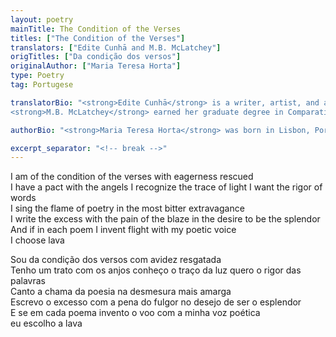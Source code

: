 ```yaml
---
layout: poetry
mainTitle: The Condition of the Verses
titles: ["The Condition of the Verses"]
translators: ["Edite Cunhā and M.B. McLatchey"]
origTitles: ["Da condição dos versos"]
originalAuthor: ["Maria Teresa Horta"]
type: Poetry
tag: Portugese

translatorBio: "<strong>Edite Cunhā</strong> is a writer, artist, and activist who believes that creativity can transform the individual as well as society. She leads multi-media art and writing workshops for people of all ages. Cunhā has a BA from Smith College and an MFA from Warren Wilson College. She lives in Massachusetts.<br>
<strong>M.B. McLatchey</strong> earned her graduate degree in Comparative Literature at Harvard University, her Master of Art in Teaching at Brown University, and her B.A. from Williams College. She was awarded the American Poet Prize from the <em>American Poetry Journal</em> and won the 2013 May Swenson Award for her debut poetry collection, <em>The Lame God</em> (Utah State University Press), and she was a Finalist in the New Women’s Voices Competition for her book, <em>Advantages of Believing</em> (Finishing Line Press). Her most recent book, <em>Beginner’s Mind</em>, will be published by Regal House Publishing in 2021 and explores the question, “How should we educate our children?” Currently serving as Florida’s Poet Laureate for Volusia County, she is an Associate Professor of Classics at Embry-Riddle Aeronautical University in Daytona Beach, Florida. Visit her at <a href='https://www.mbmclatchey.com'>www.mbmclatchey.com</a>."

authorBio: "<strong>Maria Teresa Horta</strong> was born in Lisbon, Portugal in 1937. At 82 years old, Horta continues to be recognized for her association with two fellow poets, Maria Isabel Barreno and Maria Velho da Costa. In 1971, during the fascist Estado Novo regime the three women (known thereafter as “The Three Marias”) wrote a collaborative work entitled <em>Novas Cartas Portuguese</em> (<em>New Portuguese Letters</em>). The book was banned, resulting in a trial that attracted worldwide attention and identified the three writers as feminist icons. In 1974 the regime fell, and the charges were dropped. Nevertheless, the imprint of an oppressive regime endured for Horta – both in her consciousness and in her poetry. Horta has always considered herself, first and foremost, a poet. She has published 21 collections of poetry. She has also worked as a journalist for several Lisbon publications during the 1960s (one of the few women to do so) and interviewed such renowned literary figures as Simone de Beauvoir, Marguerite Duras, and Christa Wolf. She edited the magazine, <em>Mulheres</em> (<em>Women</em>) and wrote plays and fiction pieces. She is most renowned as a poet and political activist. She lives in Portugal."

excerpt_separator: "<!-- break -->"
---
```

I am of the condition of the verses
with eagerness rescued<br>
I have a pact with the angels
I recognize the trace of light
I want the rigor of words<br>
I sing the flame of poetry
in the most bitter extravagance<br>
I write the excess
with the pain of the blaze
in the desire to be the splendor<br>
And if in each poem
I invent flight
with my poetic voice<br>
I choose lava
<!-- break -->
Sou da condição
dos versos
com avidez resgatada<br>
Tenho um trato com os anjos
conheço o traço da luz
quero o rigor das palavras<br>
Canto a chama
da poesia
na desmesura mais amarga<br>
Escrevo o excesso
com a pena do fulgor
no desejo de ser o esplendor<br>
E se em cada poema
invento o voo
com a minha voz poética<br>
eu escolho a lava